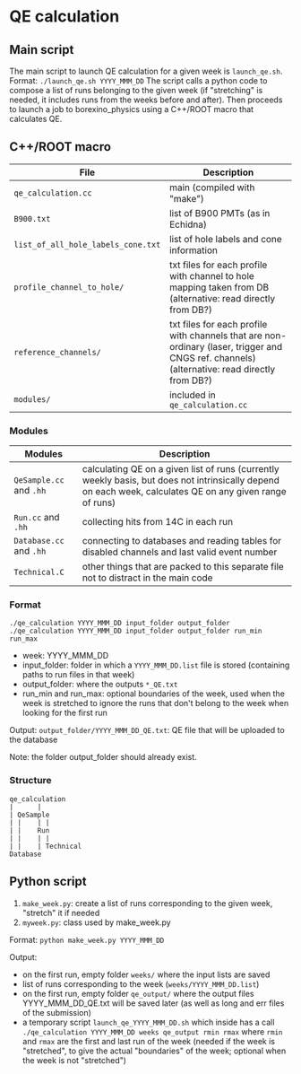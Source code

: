 # QE calculation

## Main script

The main script to launch QE calculation for a given week is ```launch_qe.sh```.
Format: ```./launch_qe.sh YYYY_MMM_DD```
The script calls a python code to compose a list of runs belonging to the given week (if "stretching" is needed, it includes runs from the weeks before and after). Then proceeds to launch a job to borexino_physics using a C++/ROOT macro that calculates QE.

## C++/ROOT macro

File  | Description
------------- | -------------
```qe_calculation.cc``` | main (compiled with "make")
```B900.txt``` | list of B900 PMTs (as in Echidna)
```list_of_all_hole_labels_cone.txt``` | list of hole labels and cone information
```profile_channel_to_hole/``` | txt files for each profile with channel to hole mapping taken from DB (alternative: read directly from DB?)
```reference_channels/``` | txt files for each profile with channels that are non-ordinary (laser, trigger and CNGS ref. channels) (alternative: read directly from DB?)
```modules/``` | included in ```qe_calculation.cc```

### Modules

Modules  | Description
----------------------- | ----------------
```QeSample.cc``` and ```.hh``` | calculating QE on a given list of runs (currently weekly basis, but does not intrinsically depend on each week, calculates QE on any given range of runs)
```Run.cc``` and ```.hh``` | collecting hits from 14C in each run
```Database.cc``` and ```.hh``` | connecting to databases and reading tables for disabled channels and last valid event number
```Technical.C``` | other things that are packed to this separate file not to distract in the main code

### Format
```
./qe_calculation YYYY_MMM_DD input_folder output_folder
./qe_calculation YYYY_MMM_DD input_folder output_folder run_min run_max
```

- week: YYYY_MMM_DD
- input_folder: folder in which a ```YYYY_MMM_DD.list``` file is stored (containing paths to run files in that week)
- output_folder: where the outputs ```*_QE.txt```
- run_min and run_max: optional boundaries of the week, used when the week is stretched to ignore the runs that don't belong to the week when looking for the first run

Output: ```output_folder/YYYY_MMM_DD_QE.txt```: QE file that will be uploaded to the database

Note: the folder output_folder should already exist.


### Structure

```
qe_calculation
|      |   
| QeSample 
| |    | | 
| |    Run 
| |    | |
| |    | Technical
Database
```

## Python script

1. ```make_week.py```: create a list of runs corresponding to the given week, "stretch" it if needed
2. ```myweek.py```: class used by make_week.py

Format:
``` python make_week.py YYYY_MMM_DD ```	

Output:
* on the first run, empty folder ```weeks/``` where the input lists are saved
* list of runs corresponding to the week (```weeks/YYYY_MMM_DD.list```)
* on the first run, empty folder ```qe_output/``` where the output files YYYY_MMM_DD_QE.txt will be saved later (as well as long and err files of the submission)
* a temporary script ```launch_qe_YYYY_MMM_DD.sh``` which inside has a call ```./qe_calculation YYYY_MMM_DD weeks qe_output rmin rmax``` where ```rmin``` and ```rmax``` are the first and last run of the week (needed if the week is "stretched", to give the actual "boundaries" of the week; optional when the week is not "stretched")
